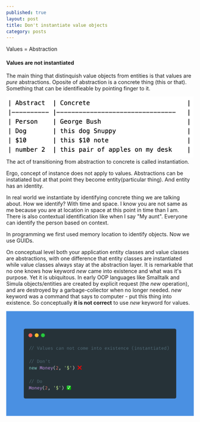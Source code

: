 ```yaml
---
published: true
layout: post
title: Don't instantiate value objects
category: posts
---
```


Values = Abstraction

#### Values are not instantiated

The main thing that distinquish value objects from entities is that values are _pure_ abstractions. Oposite of abstraction is a concrete thing (this or that). Something that can be identifieable by pointing finger to it.

![Abstractions/Values](https://raw.githubusercontent.com/aleksandar-b/blog/gh-pages/_posts/table_abstract.png)
The act of transitioning from abstraction to concrete is called instantiation.

Ergo, concept of instance does not apply to values. Abstractions can be instatiated but at that point they become entity(particular thing). And entity has an identity.

In real world we instantiate by identifying concrete thing we are talking about. How we identify? With time and space. I know you are not same as me because you are at location in space at this point in time than I am. There is also contextual identification like when I say "My aunt". Everyone can identify the person based on context. 

In programming we first used memory location to identify objects. Now we use GUIDs.

On conceptual level both your application entity classes and value classes are abstractions, with one difference that entity classes are instantiated while value classes always stay at the abstraction layer. 
It is remarkable that no one knows how keyword _new_ came into existence and what was it's purpose. Yet it is ubiquitous. In early OOP languages like Smalltalk and Simula objects/entities are created by explicit request (the _new_ operation), and are destroyed by a garbage-collector when no longer needed. _new_ keyword was a command that says to computer - put this thing into existence. So conceptually **it is not correct** to use _new_ keyword for values.

![Abstractions/Values can not be instantiated](https://raw.githubusercontent.com/aleksandar-b/blog/gh-pages/_posts/carbon.png)